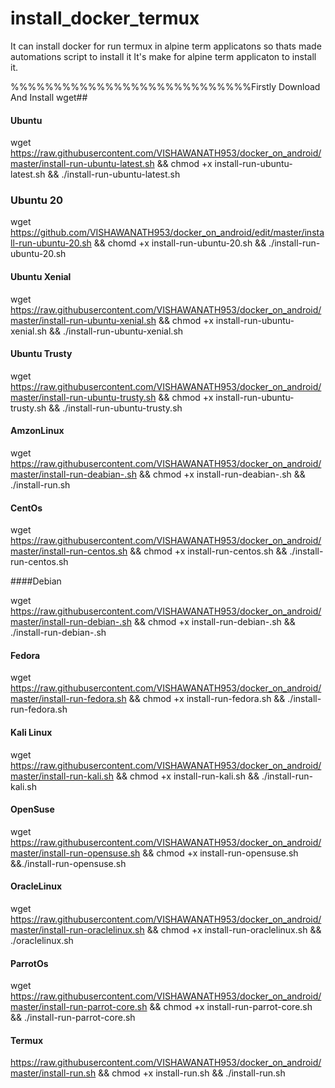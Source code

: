 # install_docker_termux
It can install docker for run termux in alpine term applicatons so thats made automations script to install it
It's make for alpine term applicaton to install it.

%%%%%%%%%%%%%%%%%%%%%%%%%%%%Firstly Download And Install wget##


#### Ubuntu

wget https://raw.githubusercontent.com/VISHAWANATH953/docker_on_android/master/install-run-ubuntu-latest.sh && chmod +x install-run-ubuntu-latest.sh && ./install-run-ubuntu-latest.sh

### Ubuntu 20

wget https://github.com/VISHAWANATH953/docker_on_android/edit/master/install-run-ubuntu-20.sh && chomd +x install-run-ubuntu-20.sh && ./install-run-ubuntu-20.sh

#### Ubuntu Xenial

wget https://raw.githubusercontent.com/VISHAWANATH953/docker_on_android/master/install-run-ubuntu-xenial.sh && chmod +x install-run-ubuntu-xenial.sh && ./install-run-ubuntu-xenial.sh

#### Ubuntu Trusty

wget https://raw.githubusercontent.com/VISHAWANATH953/docker_on_android/master/install-run-ubuntu-trusty.sh && chmod +x install-run-ubuntu-trusty.sh && ./install-run-ubuntu-trusty.sh

#### AmzonLinux

wget https://raw.githubusercontent.com/VISHAWANATH953/docker_on_android/master/install-run-deabian-.sh && chmod +x install-run-deabian-.sh && ./install-run.sh

#### CentOs

wget https://raw.githubusercontent.com/VISHAWANATH953/docker_on_android/master/install-run-centos.sh && chmod +x install-run-centos.sh && ./install-run-centos.sh

####Debian

wget https://raw.githubusercontent.com/VISHAWANATH953/docker_on_android/master/install-run-debian-.sh && chmod +x install-run-debian-.sh && ./install-run-debian-.sh

#### Fedora

wget https://raw.githubusercontent.com/VISHAWANATH953/docker_on_android/master/install-run-fedora.sh && chmod +x install-run-fedora.sh && ./install-run-fedora.sh

#### Kali Linux

wget  https://raw.githubusercontent.com/VISHAWANATH953/docker_on_android/master/install-run-kali.sh && chmod +x install-run-kali.sh && ./install-run-kali.sh

#### OpenSuse

wget https://raw.githubusercontent.com/VISHAWANATH953/docker_on_android/master/install-run-opensuse.sh && chmod +x install-run-opensuse.sh &&./install-run-opensuse.sh

#### OracleLinux

wget https://raw.githubusercontent.com/VISHAWANATH953/docker_on_android/master/install-run-oraclelinux.sh && chmod +x install-run-oraclelinux.sh && ./oraclelinux.sh

#### ParrotOs

wget https://raw.githubusercontent.com/VISHAWANATH953/docker_on_android/master/install-run-parrot-core.sh && chmod +x install-run-parrot-core.sh && ./install-run-parrot-core.sh

#### Termux

https://raw.githubusercontent.com/VISHAWANATH953/docker_on_android/master/install-run.sh && chmod +x install-run.sh && ./install-run.sh
